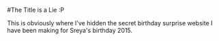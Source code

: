 #The Title is a Lie :P

This is obviously where I've hidden the secret birthday surprise website I have been making for Sreya's birthday 2015.
